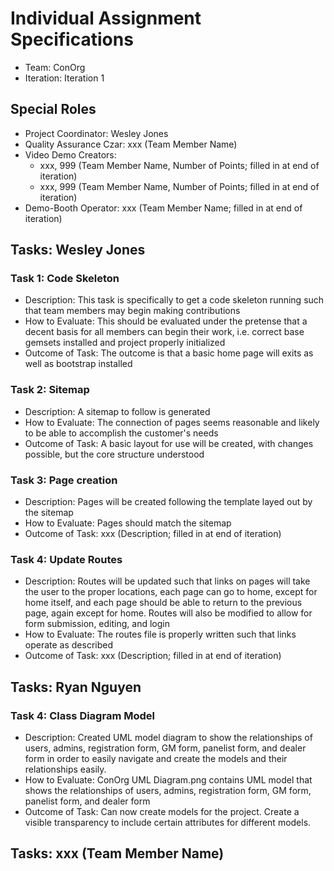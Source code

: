# Individual Assignment Specifications

- Team: ConOrg
- Iteration: Iteration 1

## Special Roles

- Project Coordinator: Wesley Jones
- Quality Assurance Czar: xxx (Team Member Name)
- Video Demo Creators:
  - xxx, 999 (Team Member Name, Number of Points; filled in at end of iteration)
  - xxx, 999 (Team Member Name, Number of Points; filled in at end of iteration)
- Demo-Booth Operator: xxx (Team Member Name; filled in at end of iteration)

## Tasks: Wesley Jones

### Task 1: Code Skeleton

- Description: This task is specifically to get a code skeleton running such that team members may begin making contributions
- How to Evaluate: This should be evaluated under the pretense that a decent basis for all members can begin their work, i.e. correct base gemsets installed and project properly initialized
- Outcome of Task: The outcome is that a basic home page will exits as well as bootstrap installed

### Task 2: Sitemap

- Description: A sitemap to follow is generated
- How to Evaluate: The connection of pages seems reasonable and likely to be able to accomplish the customer's needs
- Outcome of Task: A basic layout for use will be created, with changes possible, but the core structure understood

### Task 3: Page creation

- Description: Pages will be created following the template layed out by the sitemap
- How to Evaluate: Pages should match the sitemap
- Outcome of Task: xxx (Description; filled in at end of iteration)

### Task 4: Update Routes

- Description: Routes will be updated such that links on pages will take the user to the proper locations, each page can go to home, except for home itself, and each page should be able to return to the previous page, again except for home. Routes will also be modified to allow for form submission, editing, and login
- How to Evaluate: The routes file is properly written such that links operate as described
- Outcome of Task: xxx (Description; filled in at end of iteration)

## Tasks: Ryan Nguyen

### Task 4: Class Diagram Model
- Description: Created UML model diagram to show the relationships of users, admins, registration form, GM form, panelist form, and dealer form in order to easily navigate and create the models and their relationships easily. 
- How to Evaluate: ConOrg UML Diagram.png contains UML model that shows the relationships of users, admins, registration form, GM form, panelist form, and dealer form
- Outcome of Task: Can now create models for the project. Create a visible transparency to include certain attributes for different models. 

## Tasks: xxx (Team Member Name)